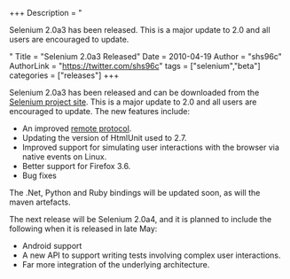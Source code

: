 +++
Description = "<p>Selenium 2.0a3 has been released. This is a major update to 2.0 and all users are encouraged to update.</p>"
Title = "Selenium 2.0a3 Released"
Date = 2010-04-19
Author = "shs96c"
AuthorLink = "https://twitter.com/shs96c"
tags = ["selenium","beta"]
categories = ["releases"]
+++

<p>Selenium 2.0a3 has been released and can be downloaded from the <a href="http://code.google.com/p/selenium/downloads/list">Selenium project site</a>. This is a major update to 2.0 and all users are encouraged to update. The new features include:</p>
<ul>
<li>An improved <a href="http://code.google.com/p/selenium/wiki/JsonWireProtocol">remote protocol</a>.</li>
<li>Updating the version of HtmlUnit used to 2.7.</li>
<li>Improved support for simulating user interactions with the browser via native events on Linux.</li>
<li>Better support for Firefox 3.6.</li>
<li>Bug fixes</li>
</ul>
<p>The .Net, Python and Ruby bindings will be updated soon, as will the maven artefacts.</p>
<p>The next release will be Selenium 2.0a4, and it is planned to include the following when it is released in late May:</p>
<ul>
<li>Android support</li>
<li>A new API to support writing tests involving complex user interactions.</li>
<li>Far more integration of the underlying architecture.</li>
</ul>

